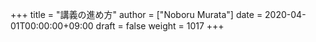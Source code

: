 +++
title = "講義の進め方"
author = ["Noboru Murata"]
date = 2020-04-01T00:00:00+09:00
draft = false
weight = 1017
+++

